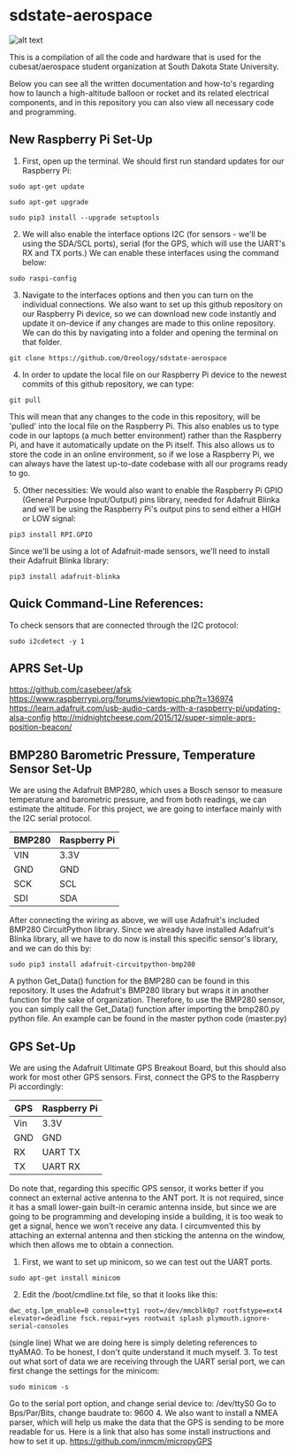# sdstate-aerospace

![alt text](https://dl.boxcloud.com/api/2.0/internal_files/292366284127/versions/307734331615/representations/jpg_paged_2048x2048/content/1.jpg?access_token=1!hkpqK9opvPQ-nxyKLZchjsau7FiJKg90YJvIlU3ltqEf6VmYxveXwFwHdNgCrd9GTCdDHh3O3a7Qq3Mw1ST1hAPO8M-0uJoj5DtRvbTjhaWjA9pL12gUr428lCwTLUr092t-An8WwfsAAEu3G8an4vgPS7nd4wY0BVyE-4kox0dz3l_YPLvq2vuhH_GFu3cWekwTYv3hzLh_61Wo_jyeAWKTIUjmHMxh2UsLhXDnUXOGwpoonKmv8UZ0Bmgw4yULB4fzqAQz6g5lZSxh0N0U6Xs-l-hZk_QItlLxjE2NOUNH5HG8DDS90UBDH5J7acO-UUJqtBV7hCcp8GXusVOh0IA0-bHZrURdsKWrtHjVFUQSKqbIjUieyUFglYOU6t-ZPI8Rii0jGd15lJWP2LrfuENUOggvVueRvmkRpLQJ7IgzbHV-i9LWr_Ntw1y3CbMUk__ixY5fxBZ8C4CWEGx1_1LgDJBxB19y6ciJaJRx-WDqZrOs5orCOUPc6aCs7wDMLyG9Up0fDY6ihwXQAS35ORr3o_CBqp96U5aBu-OomUENkKwGRl0zl6dY0zkqGFeTGQ..&box_client_name=box-content-preview&box_client_version=1.61.0)

This is a compilation of all the code and hardware that is used for the cubesat/aerospace student organization at South Dakota State University.

Below you can see all the written documentation and how-to's regarding how to launch a high-altitude balloon or rocket and its related electrical components, and in this repository you can also view all necessary code and programming.


## New Raspberry Pi Set-Up
1. First, open up the terminal. We should first run standard updates for our Raspberry Pi:
```
sudo apt-get update
```
```
sudo apt-get upgrade
```
```
sudo pip3 install --upgrade setuptools
```
2. We will also enable the interface options I2C (for sensors - we'll be using the SDA/SCL ports), serial (for the GPS, which will use the UART's RX and TX ports.) We can enable these interfaces using the command below:
```
sudo raspi-config
```
3. Navigate to the interfaces options and then you can turn on the individual connections.
We also want to set up this github repository on our Raspberry Pi device, so we can download new code instantly and update it on-device if any changes are made to this online repository. We can do this by navigating into a folder and opening the terminal on that folder.
```
git clone https://github.com/Oreology/sdstate-aerospace
```
4. In order to update the local file on our Raspberry Pi device to the newest commits of this github repository, we can type:
```
git pull
```
This will mean that any changes to the code in this repository, will be 'pulled' into the local file on the Raspberry Pi.
This also enables us to type code in our laptops (a much better environment) rather than the Raspberry Pi, and have it automatically update on the Pi itself. This also allows us to store the code in an online environment, so if we lose a Raspberry Pi, we can always have the latest up-to-date codebase with all our programs ready to go.

5. Other necessities:
We would also want to enable the Raspberry Pi GPIO (General Purpose Input/Output) pins library, needed for Adafruit Blinka and we'll be using the Raspberry Pi's output pins to send either a HIGH or LOW signal:
```
pip3 install RPI.GPIO
```
Since we'll be using a lot of Adafruit-made sensors, we'll need to install their Adafruit Blinka library:
```
pip3 install adafruit-blinka
```


## Quick Command-Line References:
To check sensors that are connected through the I2C protocol:
```
sudo i2cdetect -y 1
```


## APRS Set-Up
https://github.com/casebeer/afsk
https://www.raspberrypi.org/forums/viewtopic.php?t=136974
https://learn.adafruit.com/usb-audio-cards-with-a-raspberry-pi/updating-alsa-config
http://midnightcheese.com/2015/12/super-simple-aprs-position-beacon/


## BMP280 Barometric Pressure, Temperature Sensor Set-Up
We are using the Adafruit BMP280, which uses a Bosch sensor to measure temperature and barometric pressure, and from both readings, we can estimate the altitude.
For this project, we are going to interface mainly with the I2C serial protocol.

|BMP280   |Raspberry Pi  |
|---------|--------------|
|VIN      | 3.3V         |
|GND      | GND          |
|SCK      | SCL          |
|SDI      | SDA          |

After connecting the wiring as above, we will use Adafruit's included BMP280 CircuitPython library. Since we already have installed Adafruit's Blinka library, all we have to do now is install this specific sensor's library, and we can do this by:
```
sudo pip3 install adafruit-circuitpython-bmp280
```

A python Get_Data() function for the BMP280 can be found in this repository. It uses the Adafruit's
BMP280 library but wraps it in another function for the sake of organization. Therefore, to use the BMP280 sensor, you can simply call the Get_Data() function after importing the bmp280.py python file.
An example can be found in the master python code (master.py)

## GPS Set-Up
We are using the Adafruit Ultimate GPS Breakout Board, but this should also work for most other GPS sensors.
First, connect the GPS to the Raspberry Pi accordingly:

|GPS      |Raspberry Pi  |
|---------|--------------|
|Vin      | 3.3V         |
|GND      | GND          |
|RX       | UART  TX     |
|TX       | UART  RX     |

Do note that, regarding this specific GPS sensor, it works better if you connect an external active antenna to the ANT port. It is not required, since it has a small lower-gain built-in ceramic antenna inside, but since we are going to be programming and developing inside a building, it is too weak to get a signal, hence we won't receive any data. I circumvented this by attaching an external antenna and then sticking the antenna on the window, which then allows me to obtain a connection.

1. First, we want to set up minicom, so we can test out the UART ports.
```
sudo apt-get install minicom
```
2. Edit the /boot/cmdline.txt file, so that it looks like this:
```
dwc_otg.lpm_enable=0 console=tty1 root=/dev/mmcblk0p7 rootfstype=ext4 elevator=deadline fsck.repair=yes rootwait splash plymouth.ignore-serial-consoles
```
(single line)
What we are doing here is simply deleting references to ttyAMA0. To be honest, I don't quite understand it much myself.
3. To test out what sort of data we are receiving through the UART serial port, we can first change the settings for the minicom:
```
sudo minicom -s
```
Go to the serial port option, and change serial device to:     /dev/ttyS0
Go to Bps/Par/Bits, change baudrate to:     9600
4. We also want to install a NMEA parser, which will help us make the data that the GPS is sending to be more readable for us. Here is a link that also has some install instructions and how to set it up.
https://github.com/inmcm/micropyGPS

